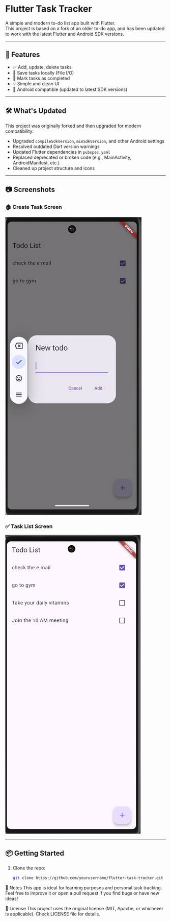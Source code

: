 # Flutter Task Tracker

A simple and modern to-do list app built with Flutter.  
This project is based on a fork of an older to-do app, and has been updated to work with the latest Flutter and Android SDK versions.

---

## 🚀 Features

- ✅ Add, update, delete tasks
- 📁 Save tasks locally (File I/O)
- 📌 Mark tasks as completed
- 💡 Simple and clean UI
- 📱 Android compatible (updated to latest SDK versions)

---

## 🛠 What's Updated

This project was originally forked and then upgraded for modern compatibility:

- Upgraded `compileSdkVersion`, `minSdkVersion`, and other Android settings
- Resolved outdated Dart version warnings
- Updated Flutter dependencies in `pubspec.yaml`
- Replaced deprecated or broken code (e.g., MainActivity, AndroidManifest, etc.)
- Cleaned up project structure and icons

---

## 📷 Screenshots

### 🏠 Create Task Screen
![Screenshot 1](assets/Sc1.png)

### ✅ Task List Screen  
![Screenshot 2](assets/Sc2.png)

---

## 📦 Getting Started

1. Clone the repo:
   ```bash
   git clone https://github.com/yourusername/flutter-task-tracker.git

💬 Notes
This app is ideal for learning purposes and personal task tracking.
Feel free to improve it or open a pull request if you find bugs or have new ideas!

📄 License
This project uses the original license (MIT, Apache, or whichever is applicable). Check LICENSE file for details.
